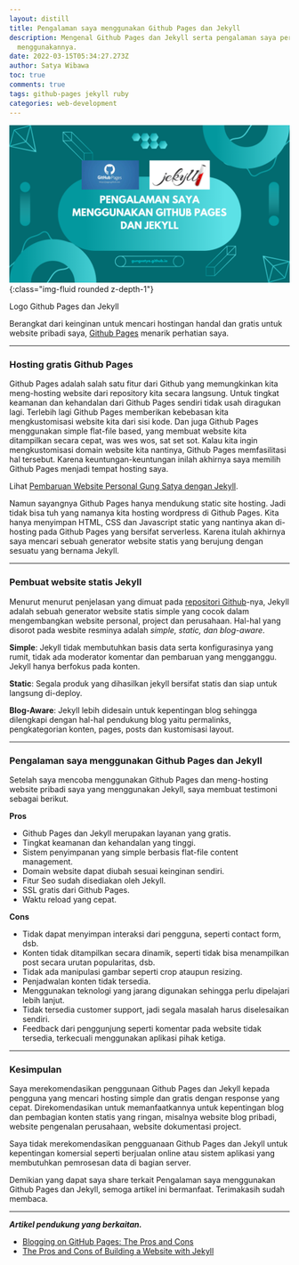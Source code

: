 ```yaml
---
layout: distill
title: Pengalaman saya menggunakan Github Pages dan Jekyll
description: Mengenal Github Pages dan Jekyll serta pengalaman saya pertama kali
  menggunakannya.
date: 2022-03-15T05:34:27.273Z
author: Satya Wibawa
toc: true
comments: true
tags: github-pages jekyll ruby
categories: web-development
---
```


![Logo Github Pages dan Jekyll](/assets/img/blog/2022-03-15-pengalaman-saya-menggunakan-github-pages-dan-jekyll/pengalaman-saya-menggunakan-github-pages-dan-jekyll.png "Logo Github Pages dan Jekyll"){:class="img-fluid rounded z-depth-1"}

<div class="caption">
    Logo Github Pages dan Jekyll
</div>

Berangkat dari keinginan untuk mencari hostingan handal dan gratis untuk website pribadi saya, [Github Pages](https://pages.github.com/) menarik perhatian saya.

---

### Hosting gratis Github Pages

Github Pages adalah salah satu fitur dari Github yang memungkinkan kita meng-hosting website dari repository kita secara langsung. Untuk tingkat keamanan dan kehandalan dari Github Pages sendiri tidak usah diragukan lagi. Terlebih lagi Github Pages memberikan kebebasan kita mengkustomisasi website kita dari sisi kode. Dan juga Github Pages menggunakan simple flat-file based, yang membuat website kita ditampilkan secara cepat, was wes wos, sat set sot. Kalau kita ingin mengkustomisasi domain website kita nantinya, Github Pages memfasilitasi hal tersebut. Karena keuntungan-keuntungan inilah akhirnya saya memilih Github Pages menjadi tempat hosting saya.

Lihat [Pembaruan Website Personal Gung Satya dengan Jekyll](https://gungsatya.github.io/news/announcement_2/).

Namun sayangnya Github Pages hanya mendukung static site hosting. Jadi tidak bisa tuh yang namanya kita hosting wordpress di Github Pages. Kita hanya menyimpan HTML, CSS dan Javascript static yang nantinya akan di-hosting pada Github Pages yang bersifat serverless. Karena itulah akhirnya saya mencari sebuah generator website statis yang berujung dengan sesuatu yang bernama Jekyll.

---

### Pembuat website statis Jekyll

Menurut menurut penjelasan yang dimuat pada [repositori Github](https://github.com/jekyll/jekyll)-nya, Jekyll adalah sebuah generator website statis simple yang cocok dalam mengembangkan website personal, project dan perusahaan. Hal-hal yang disorot pada wesbite resminya adalah _simple, static, dan blog-aware_.

**Simple**: Jekyll tidak membutuhkan basis data serta konfigurasinya yang rumit, tidak ada moderator komentar dan pembaruan yang mengganggu. Jekyll hanya berfokus pada konten.

**Static**: Segala produk yang dihasilkan jekyll bersifat statis dan siap untuk langsung di-deploy.

**Blog-Aware**: Jekyll lebih didesain untuk kepentingan blog sehingga dilengkapi dengan hal-hal pendukung blog yaitu permalinks, pengkategorian konten, pages, posts dan kustomisasi layout.

---

### Pengalaman saya menggunakan Github Pages dan Jekyll

Setelah saya mencoba menggunakan Github Pages dan meng-hosting website pribadi saya yang menggunakan Jekyll, saya membuat testimoni sebagai berikut.

**Pros**

- Github Pages dan Jekyll merupakan layanan yang gratis.
- Tingkat keamanan dan kehandalan yang tinggi.
- Sistem penyimpanan yang simple berbasis flat-file content management.
- Domain website dapat diubah sesuai keinginan sendiri.
- Fitur Seo sudah disediakan oleh Jekyll.
- SSL gratis dari Github Pages.
- Waktu reload yang cepat.

**Cons**

- Tidak dapat menyimpan interaksi dari pengguna, seperti contact form, dsb.
- Konten tidak ditampilkan secara dinamik, seperti tidak bisa menampilkan post secara urutan popularitas, dsb.
- Tidak ada manipulasi gambar seperti crop ataupun resizing.
- Penjadwalan konten tidak tersedia.
- Menggunakan teknologi yang jarang digunakan sehingga perlu dipelajari lebih lanjut.
- Tidak tersedia customer support, jadi segala masalah harus diselesaikan sendiri.
- Feedback dari penggunjung seperti komentar pada website tidak tersedia, terkecuali menggunakan aplikasi pihak ketiga.

---

### Kesimpulan

Saya merekomendasikan penggunaan Github Pages dan Jekyll kepada pengguna yang mencari hosting simple dan gratis dengan response yang cepat. Direkomendasikan untuk memanfaatkannya untuk kepentingan blog dan pembagian konten statis yang ringan, misalnya website blog pribadi, website pengenalan perusahaan, website dokumentasi project.

Saya tidak merekomendasikan pengguanaan Github Pages dan Jekyll untuk kepentingan komersial seperti berjualan online atau sistem aplikasi yang membutuhkan pemrosesan data di bagian server.

Demikian yang dapat saya share terkait Pengalaman saya menggunakan Github Pages dan Jekyll, semoga artikel ini bermanfaat. Terimakasih sudah membaca.

---

**_Artikel pendukung yang berkaitan._**

- [Blogging on GitHub Pages: The Pros and Cons](https://www.bloggingpro.com/42537-2/)
- [The Pros and Cons of Building a Website with Jekyll](https://ericnish.io/blog/jekyll-pros-and-cons/)
